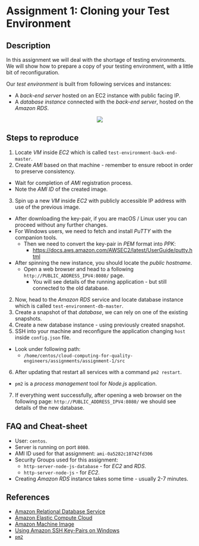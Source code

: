# Assignment 1: Cloning your Test Environment

## Description

In this assignment we will deal with the shortage of testing environments. We will show how to prepare a copy of your testing environment, with a little bit of reconfiguration.

Our *test environment* is built from following services and instances:

- A *back-end server* hosted on an EC2 instance with public facing IP.
- A *database instance* connected with the *back-end server*, hosted on the *Amazon RDS*.

<p align="center">
  <img src="https://github.com/WhiteRookPL/cloud-computing-for-quality-engineers/raw/master/assignments/assignment-1/docs/diagram.png" />
</p>

## Steps to reproduce

1. Locate *VM* inside *EC2* which is called `test-environment-back-end-master`.
2. Create *AMI* based on that machine - remember to ensure reboot in order to preserve consistency.
  - Wait for completion of *AMI* registration process.
  - Note the *AMI ID* of the created image.
3. Spin up a new *VM* inside *EC2* with publicly accessible IP address with use of the previous image.
  - After downloading the key-pair, if you are macOS / Linux user you can proceed without any further changes.
  - For Windows users, we need to fetch and install *PuTTY* with the companion tools.
    - Then we need to convert the key-pair in *PEM* format into *PPK*:
      - https://docs.aws.amazon.com/AWSEC2/latest/UserGuide/putty.html
  - After spinning the new instance, you should locate the *public hostname*.
    - Open a web browser and head to a following `http://PUBLIC_ADDRESS_IPV4:8080/` page.
      - You will see details of the running application - but still connected to the old database.
2. Now, head to the *Amazon RDS* service and locate database instance which is called `test-environment-db-master`.
3. Create a snapshot of that *database*, we can rely on one of the existing snapshots.
4. Create a new database instance - using previously created snapshot.
5. SSH into your machine and reconfigure the application changing `host` inside `config.json` file.
  - Look under following path:
    - `/home/centos/cloud-computing-for-quality-engineers/assignments/assignment-1/src`
6. After updating that restart all services with a command `pm2 restart`.
  - `pm2` is a *process management* tool for *Node.js* application.
7. If everything went successfully, after opening a web browser on the following page: `http://PUBLIC_ADDRESS_IPV4:8080/` we should see details of the new database.

## FAQ and Cheat-sheet

- User: `centos`.
- Server is running on port `8080`.
- AMI ID used for that assignment: `ami-0a5282c10742fd306`
- Security Groups used for this assignment:
  - `http-server-node-js-database` - for *EC2* and *RDS*.
  - `http-server-node-js` - for *EC2*.
- Creating *Amazon RDS* instance takes some time - usually 2-7 minutes.

## References

- [Amazon Relational Database Service](https://aws.amazon.com/rds/)
- [Amazon Elastic Compute Cloud](https://aws.amazon.com/ec2/)
- [Amazon Machine Image](https://docs.aws.amazon.com/AWSEC2/latest/UserGuide/AMIs.html)
- [Using Amazon SSH Key-Pairs on Windows](https://docs.aws.amazon.com/AWSEC2/latest/UserGuide/putty.html)
- [`pm2`](http://pm2.keymetrics.io/)
